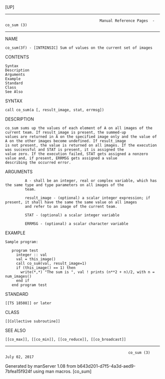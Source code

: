[UP]

-----------------------------------------------------------------------------------------------------------------------------------
                                               Manual Reference Pages  - co_sum (3)
-----------------------------------------------------------------------------------------------------------------------------------
                                                                 
NAME

    co_sum(3f) - [INTRINSIC] Sum of values on the current set of images

CONTENTS

    Syntax
    Description
    Arguments
    Example
    Standard
    Class
    See Also

SYNTAX

    call co_sum(a [, result_image, stat, errmsg])

DESCRIPTION

    co_sum sums up the values of each element of A on all images of the current team. If result_image is present, the summed-up
    values are returned in A on the specified image only and the value of A on the other images become undefined. If result_image
    is not present, the value is returned on all images. If the execution was successful and STAT is present, it is assigned the
    value zero. If the execution failed, STAT gets assigned a nonzero value and, if present, ERRMSG gets assigned a value
    describing the occurred error.

ARGUMENTS

             A - shall be an integer, real or complex variable, which has the same type and type parameters on all images of the
             team.

             result_image - (optional) a scalar integer expression; if present, it shall have the same the same value on all images
             and refer to an image of the current team.

             STAT - (optional) a scalar integer variable

             ERRMSG - (optional) a scalar character variable

EXAMPLE

    Sample program:

       program test
         integer :: val
         val = this_image()
         call co_sum(val, result_image=1)
         if (this_image() == 1) then
           write(*,*) "The sum is ", val ! prints (n**2 + n)/2, with n = num_images()
         end if
       end program test



STANDARD

    [[TS 18508]] or later

CLASS

    [[Collective subroutine]]

SEE ALSO

    [[co_max]], [[co_min]], [[co_reduce]], [[co_broadcast]]

-----------------------------------------------------------------------------------------------------------------------------------

                                                            co_sum (3)                                                July 02, 2017

Generated by manServer 1.08 from b643d201-d7f5-4a3d-aed9-7bfea15f924f using man macros.
                                                             [co_sum]

